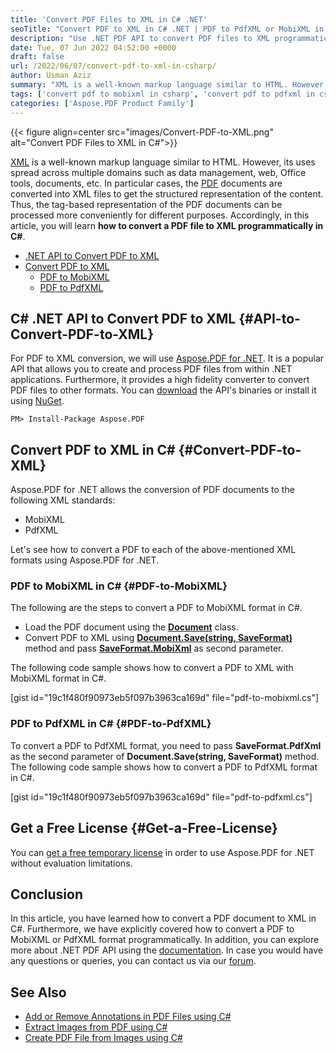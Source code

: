 ```yaml
---
title: 'Convert PDF Files to XML in C# .NET'
seoTitle: "Convert PDF to XML in C# .NET | PDF to PdfXML or MobiXML in C#"
description: "Use .NET PDF API to convert PDF files to XML programmatically in C#. Convert PDF to MobiXML or PdfXML format as per your requirements."
date: Tue, 07 Jun 2022 04:52:00 +0000
draft: false
url: /2022/06/07/convert-pdf-to-xml-in-csharp/
author: Usman Aziz
summary: "XML is a well-known markup language similar to HTML. However, its uses spread across multiple scenarios such as data management, web, office tools, documents, etc. In particular cases, the PDF documents are converted into XML files to get the structured representation of the content. Thus, the tag-based representation of the PDF documents can be processed more conveniently for different purposes. Accordingly, in this article, you will learn **how to convert a PDF file to XML programmatically in C#**."
tags: ['convert pdf to mobixml in csharp', 'convert pdf to pdfxml in csharp', 'convert pdf to xml in csharp', 'generate xml from pdf in csharp']
categories: ['Aspose.PDF Product Family']
---
```




{{< figure align=center src="images/Convert-PDF-to-XML.png" alt="Convert PDF Files to XML in C#">}}


[XML][3] is a well-known markup language similar to HTML. However, its uses spread across multiple domains such as data management, web, Office tools, documents, etc. In particular cases, the [PDF][4] documents are converted into XML files to get the structured representation of the content. Thus, the tag-based representation of the PDF documents can be processed more conveniently for different purposes. Accordingly, in this article, you will learn **how to convert a PDF file to XML programmatically in C#**.

*   [.NET API to Convert PDF to XML][5]
*   [Convert PDF to XML][6]
    *   [PDF to MobiXML][7]
    *   [PDF to PdfXML][8]

## C# .NET API to Convert PDF to XML {#API-to-Convert-PDF-to-XML}

For PDF to XML conversion, we will use [Aspose.PDF for .NET][9]. It is a popular API that allows you to create and process PDF files from within .NET applications. Furthermore, it provides a high fidelity converter to convert PDF files to other formats. You can [download][10] the API's binaries or install it using [NuGet][11].

```
PM> Install-Package Aspose.PDF
```

## Convert PDF to XML in C# {#Convert-PDF-to-XML}

Aspose.PDF for .NET allows the conversion of PDF documents to the following XML standards:

*   MobiXML
*   PdfXML

Let's see how to convert a PDF to each of the above-mentioned XML formats using Aspose.PDF for .NET.

### PDF to MobiXML in C# {#PDF-to-MobiXML}

The following are the steps to convert a PDF to MobiXML format in C#.

*   Load the PDF document using the ****[Document][12]**** class.
*   Convert PDF to XML using **[Document.Save(string, SaveFormat)][13]** method and pass **[SaveFormat.MobiXml][14]** as second parameter.

The following code sample shows how to convert a PDF to XML with MobiXML format in C#.

\[gist id="19c1f480f90973eb5f097b3963ca169d" file="pdf-to-mobixml.cs"\]

### PDF to PdfXML in C# {#PDF-to-PdfXML}

To convert a PDF to PdfXML format, you need to pass **SaveFormat.PdfXml** as the second parameter of **Document.Save(string, SaveFormat)** method. The following code sample shows how to convert a PDF to PdfXML format in C#.

\[gist id="19c1f480f90973eb5f097b3963ca169d" file="pdf-to-pdfxml.cs"\]

## Get a Free License {#Get-a-Free-License}

You can [get a free temporary license][15] in order to use Aspose.PDF for .NET without evaluation limitations.

## Conclusion

In this article, you have learned how to convert a PDF document to XML in C#. Furthermore, we have explicitly covered how to convert a PDF to MobiXML or PdfXML format programmatically. In addition, you can explore more about .NET PDF API using the [documentation][16]. In case you would have any questions or queries, you can contact us via our [forum][17].

## See Also

*   [Add or Remove Annotations in PDF Files using C#][18]
*   [Extract Images from PDF using C#][19]
*   [Create PDF File from Images using C#][20]


[1]: https://docs.fileformat.com/web/xml/
[2]: https://docs.fileformat.com/pdf/
[3]: https://docs.fileformat.com/web/xml/
[4]: https://docs.fileformat.com/pdf/
[5]: #API-to-Convert-PDF-to-XML
[6]: #Convert-PDF-to-XML
[7]: #PDF-to-MobiXML
[8]: #PDF-to-PdfXML
[9]: https://products.aspose.com/pdf/net/
[10]: https://downloads.aspose.com/pdf/net/
[11]: http://nuget.org/packages/Aspose.PDF
[12]: https://apireference.aspose.com/pdf/net/aspose.pdf/document
[13]: https://reference.aspose.com/pdf/net/aspose.pdf.document/save/methods/6
[14]: https://reference.aspose.com/pdf/net/aspose.pdf/saveformat
[15]: https://purchase.aspose.com/temporary-license
[16]: https://docs.aspose.com/pdf/net/
[17]: https://forum.aspose.com/
[18]: https://blog.aspose.com/2021/01/04/add-or-remove-annotations-in-pdf-using-csharp/
[19]: https://blog.aspose.com/2021/06/15/extract-images-from-pdf-in-csharp/
[20]: https://blog.aspose.com/2021/04/20/create-pdf-from-images-using-csharp/





